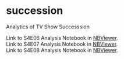 # succession
Analytics of TV Show Successsion

Link to S4E06 Analysis Notebook in [NBViewer](https://nbviewer.org/github/MauroDelNook/succession/blob/main/succession_4x06_text_analysis.ipynb).  
Link to S4E07 Analysis Notebook in [NBViewer](https://nbviewer.org/github/MauroDelNook/succession/blob/main/succession_4x07_text_analysis.ipynb).  
Link to S4E08 Analysis Notebook in [NBViewer](https://nbviewer.org/github/MauroDelNook/succession/blob/main/succession_4x08_text_analysis.ipynb).
